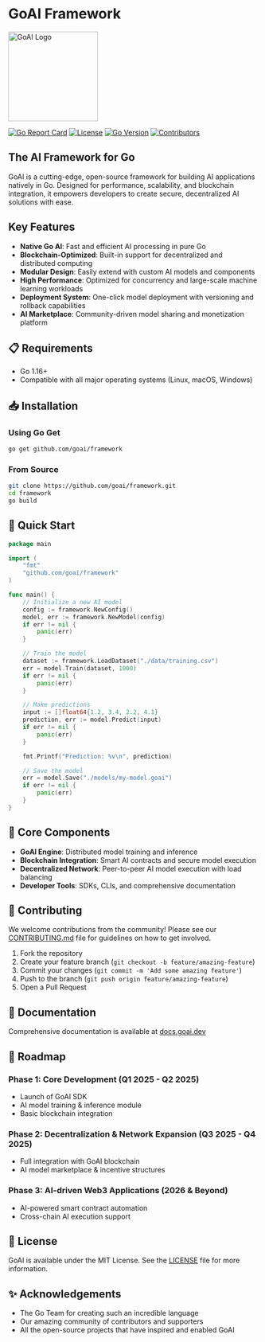 # GoAI Framework

<img src="assets/goai-logo.svg" alt="GoAI Logo" width="180" />

[![Go Report Card](https://goreportcard.com/badge/github.com/goai/framework)](https://goreportcard.com/report/github.com/goai/framework)
[![License](https://img.shields.io/github/license/goai/framework)](https://github.com/goai/framework/blob/main/LICENSE)
[![Go Version](https://img.shields.io/github/go-mod/go-version/goai/framework)](https://github.com/goai/framework)
[![Contributors](https://img.shields.io/github/contributors/goai/framework)](https://github.com/goai/framework/graphs/contributors)

## The AI Framework for Go

GoAI is a cutting-edge, open-source framework for building AI applications natively in Go. Designed for performance, scalability, and blockchain integration, it empowers developers to create secure, decentralized AI solutions with ease.

##  Key Features

- **Native Go AI**: Fast and efficient AI processing in pure Go
- **Blockchain-Optimized**: Built-in support for decentralized and distributed computing
- **Modular Design**: Easily extend with custom AI models and components
- **High Performance**: Optimized for concurrency and large-scale machine learning workloads
- **Deployment System**: One-click model deployment with versioning and rollback capabilities
- **AI Marketplace**: Community-driven model sharing and monetization platform

## 📋 Requirements

- Go 1.16+
- Compatible with all major operating systems (Linux, macOS, Windows)

## 📥 Installation

### Using Go Get

```bash
go get github.com/goai/framework
```

### From Source

```bash
git clone https://github.com/goai/framework.git
cd framework
go build
```

## 🚀 Quick Start

```go
package main

import (
    "fmt"
    "github.com/goai/framework"
)

func main() {
    // Initialize a new AI model
    config := framework.NewConfig()
    model, err := framework.NewModel(config)
    if err != nil {
        panic(err)
    }

    // Train the model
    dataset := framework.LoadDataset("./data/training.csv")
    err = model.Train(dataset, 1000)
    if err != nil {
        panic(err)
    }

    // Make predictions
    input := []float64{1.2, 3.4, 2.2, 4.1}
    prediction, err := model.Predict(input)
    if err != nil {
        panic(err)
    }

    fmt.Printf("Prediction: %v\n", prediction)

    // Save the model
    err = model.Save("./models/my-model.goai")
    if err != nil {
        panic(err)
    }
}
```

## 🔧 Core Components

- **GoAI Engine**: Distributed model training and inference
- **Blockchain Integration**: Smart AI contracts and secure model execution
- **Decentralized Network**: Peer-to-peer AI model execution with load balancing
- **Developer Tools**: SDKs, CLIs, and comprehensive documentation

## 🤝 Contributing

We welcome contributions from the community! Please see our [CONTRIBUTING.md](CONTRIBUTING.md) file for guidelines on how to get involved.

1. Fork the repository
2. Create your feature branch (`git checkout -b feature/amazing-feature`)
3. Commit your changes (`git commit -m 'Add some amazing feature'`)
4. Push to the branch (`git push origin feature/amazing-feature`)
5. Open a Pull Request

## 📖 Documentation

Comprehensive documentation is available at [docs.goai.dev](https://docs.goai.dev)

## 📅 Roadmap

### Phase 1: Core Development (Q1 2025 - Q2 2025)
- Launch of GoAI SDK
- AI model training & inference module
- Basic blockchain integration

### Phase 2: Decentralization & Network Expansion (Q3 2025 - Q4 2025)
- Full integration with GoAI blockchain
- AI model marketplace & incentive structures

### Phase 3: AI-driven Web3 Applications (2026 & Beyond)
- AI-powered smart contract automation
- Cross-chain AI execution support

## 📄 License

GoAI is available under the MIT License. See the [LICENSE](LICENSE) file for more information.

## ✨ Acknowledgements

- The Go Team for creating such an incredible language
- Our amazing community of contributors and supporters
- All the open-source projects that have inspired and enabled GoAI
